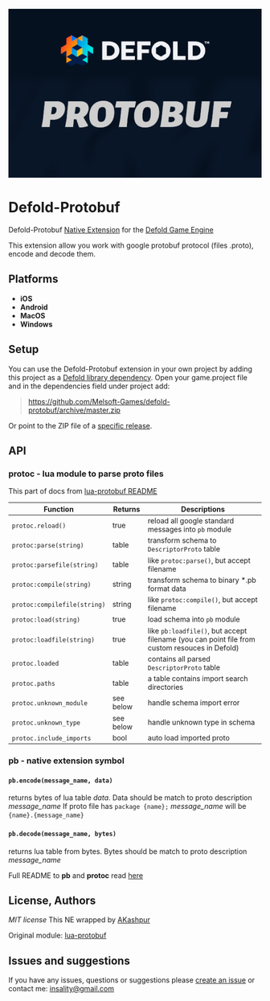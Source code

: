 ![](docs/logo.png)

# Defold-Protobuf

Defold-Protobuf [Native Extension](https://www.defold.com/manuals/extensions/) for the [Defold Game Engine](https://www.defold.com) 

This extension allow you work with google protobuf protocol (files .proto), encode and decode them.


## Platforms

* **iOS**
* **Android**
* **MacOS**
* **Windows**

## Setup

You can use the Defold-Protobuf extension in your own project by adding this project as a [Defold library dependency](https://www.defold.com/manuals/libraries/). Open your game.project file and in the dependencies field under project add:

> https://github.com/Melsoft-Games/defold-protobuf/archive/master.zip

Or point to the ZIP file of a [specific release](https://github.com/Melsoft-Games/defold-protobuf/releases).

## API

### **protoc** - lua module to parse proto files
This part of docs from [lua-protobuf README](https://github.com/starwing/lua-protobuf/blob/master/README.md)

| Function                | Returns       | Descriptions                                         |
| ----------------------- | ------------- | ---------------------------------------------------- |
| `protoc.reload()`       | true          | reload all google standard messages into `pb` module |
| `protoc:parse(string)`       | table         | transform schema to `DescriptorProto` table          |
| `protoc:parsefile(string)`   | table         | like `protoc:parse()`, but accept filename                |
| `protoc:compile(string)`     | string        | transform schema to binary *.pb format data          |
| `protoc:compilefile(string)` | string        | like `protoc:compile()`, but accept filename              |
| `protoc:load(string)`        | true          | load schema into `pb` module                         |
| `protoc:loadfile(string)`    | true          | like `pb:loadfile()`, but accept filename (you can point file from custom resouces in Defold)            |
| `protoc.loaded`              | table         | contains all parsed `DescriptorProto` table          |
| `protoc.paths`               | table         | a table contains import search directories           |
| `protoc.unknown_module`      | see below     | handle schema import error                           |
| `protoc.unknown_type`        | see below     | handle unknown type in schema                        |
| `protoc.include_imports`     | bool          | auto load imported proto                             |


### **pb** - native extension symbol
#### `pb.encode(message_name, data)`
returns bytes of lua table *data*. Data should be match to proto description *message_name*
If proto file has `package {name};` *message_name* will be `{name}.{message_name}`

#### `pb.decode(message_name, bytes)`
returns lua table from bytes. Bytes should be match to proto description *message_name*


Full README to **pb** and **protoc** read [here](https://github.com/starwing/lua-protobuf/blob/master/README.md)


## License, Authors
*MIT license*
This NE wrapped by [AKashpur](https://github.com/AKashpur)

Original module: [lua-protobuf](https://github.com/starwing/lua-protobuf)

## Issues and suggestions

If you have any issues, questions or suggestions please [create an issue](https://github.com/Melsoft-Games/defold-protobuf/issues) or contact me: insality@gmail.com
